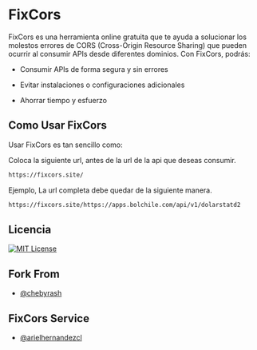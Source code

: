 
# FixCors

FixCors es una herramienta online gratuita que te ayuda a solucionar los molestos errores de CORS (Cross-Origin Resource Sharing) que pueden ocurrir al consumir APIs desde diferentes dominios. Con FixCors, podrás:

- Consumir APIs de forma segura y sin errores

- Evitar instalaciones o configuraciones adicionales

- Ahorrar tiempo y esfuerzo


## Como Usar FixCors

Usar FixCors es tan sencillo como:

Coloca la siguiente url, antes de la url de la api que deseas consumir.

```html
https://fixcors.site/

```
Ejemplo, La url completa debe quedar de la siguiente manera.

```html
https://fixcors.site/https://apps.bolchile.com/api/v1/dolarstatd2

```

## Licencia

[![MIT License](https://img.shields.io/badge/License-MIT-green.svg)](https://choosealicense.com/licenses/mit/)


## Fork From

- [@chebyrash](https://www.github.com/chebyrash/cors)


## FixCors Service

- [@arielhernandezcl](https://www.github.com/arielhernandezcl)
